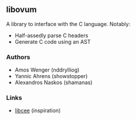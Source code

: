 ## libovum

A library to interface with the C language. Notably:

  * Half-assedly parse C headers
  * Generate C code using an AST

### Authors

  * Amos Wenger (nddrylliog)
  * Yannic Ahrens (showstopper)
  * Alexandros Naskos (shamanas)

### Links

  * [libcee](https://github.com/showstopper/libcee) (inspiration)
